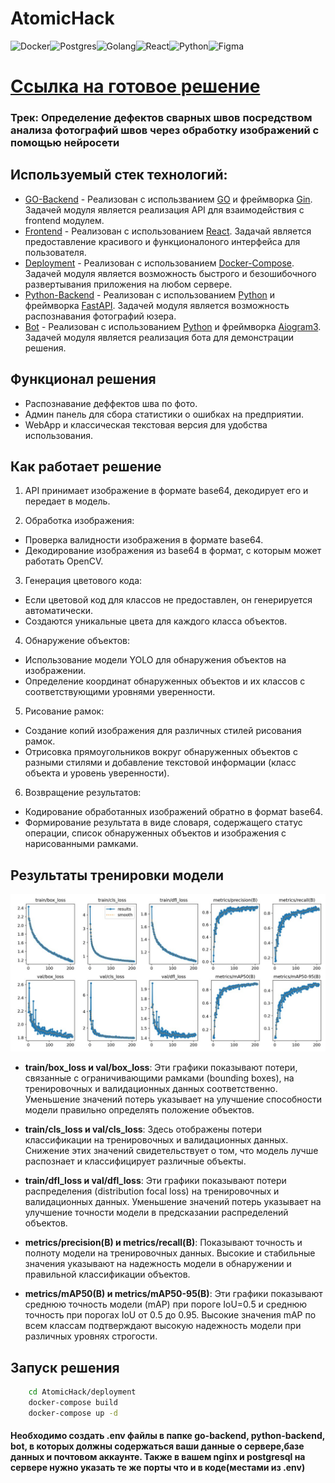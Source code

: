 # AtomicHack
![Docker](https://img.shields.io/badge/docker-%230db7ed.svg?style=for-the-badge&logo=docker&logoColor=white)![Postgres](https://img.shields.io/badge/postgres-%23316192.svg?style=for-the-badge&logo=postgresql&logoColor=white)![Golang](https://img.shields.io/badge/go-%23007ACC.svg?style=for-the-badge&logo=go&logoColor=white)![React](https://img.shields.io/badge/react-%2320232a.svg?style=for-the-badge&logo=react&logoColor=%2361DAFB)![Python](https://img.shields.io/badge/python-%23316192.svg?style=for-the-badge&logo=python&logoColor=yellow)![Figma](https://img.shields.io/badge/figma-%2320232a.svg?style=for-the-badge&logo=figma)



# [Ссылка на готовое решение](https://atomic.shmyaks.ru/)

### Трек: Определение дефектов сварных швов посредством анализа фотографий швов через обработку изображений с помощью нейросети

## Используемый стек технологий:
- [GO-Backend](https://github.com/ultraevs/AtomicHack/tree/main/go-backend) - Реализован с использванием [GO](https://go.dev/) и фреймворка [Gin](https://github.com/gin-gonic/gin). Задачей модуля является реализация API для взаимодействия с frontend модулем.
- [Frontend](https://github.com/ultraevs/AtomicHack/tree/main/front) - Реализован с использованием [React](https://ru.legacy.reactjs.org/). Задачай является предоставление красивого и функционалоного интерфейса для пользователя.
- [Deployment](https://github.com/ultraevs/AtomicHack/tree/main/deployment) - Реализован с использованием [Docker-Compose](https://www.docker.com/). Задачей модуля является возможность быстрого и безошибочного развертывания приложения на любом сервере.
- [Python-Backend](https://github.com/ultraevs/AtomicHack/tree/main/python-backend) - Реализован с использованием [Python](https://www.python.org/) и фреймворка [FastAPI](https://fastapi.tiangolo.com/). Задачей модуля является возможность распознавания фотографий юзера.
- [Bot](https://github.com/ultraevs/AtomicHack/tree/main/bot) - Реализован с использованием [Python](https://www.python.org/) и фреймворка [Aiogram3](https://docs.aiogram.dev/en/latest/). Задачей модуля является реализация бота для демонстрации решения.


## Функционал решения

- Распознавание деффектов шва по фото.
- Админ панель для сбора статистики о ошибках на предприятии.
- WebApp и классическая текстовая версия для удобства использования.

## Как работает решение

1. API принимает изображение в формате base64, декодирует его и передает в модель.

2. Обработка изображения:

 - Проверка валидности изображения в формате base64.
 - Декодирование изображения из base64 в формат, с которым может работать OpenCV.
   
3. Генерация цветового кода:

 - Если цветовой код для классов не предоставлен, он генерируется автоматически.
 - Создаются уникальные цвета для каждого класса объектов.
   
4. Обнаружение объектов:

 - Использование модели YOLO для обнаружения объектов на изображении.
 - Определение координат обнаруженных объектов и их классов с соответствующими уровнями уверенности.
   
5. Рисование рамок:

 - Создание копий изображения для различных стилей рисования рамок.
 - Отрисовка прямоугольников вокруг обнаруженных объектов с разными стилями и добавление текстовой информации (класс объекта и уровень уверенности).
   
6. Возвращение результатов:

 - Кодирование обработанных изображений обратно в формат base64.
 - Формирование результата в виде словаря, содержащего статус операции, список обнаруженных объектов и изображения с нарисованными рамками.

## Результаты тренировки модели
![График Модели ](images/photo_2024-06-15_21-58-02.jpg)

- **train/box_loss и val/box_loss**: Эти графики показывают потери, связанные с ограничивающими рамками (bounding boxes), на тренировочных и валидационных данных соответственно. Уменьшение значений потерь указывает на улучшение способности модели правильно определять положение объектов.

- **train/cls_loss и val/cls_loss**: Здесь отображены потери классификации на тренировочных и валидационных данных. Снижение этих значений свидетельствует о том, что модель лучше распознает и классифицирует различные объекты.

- **train/dfl_loss и val/dfl_loss**: Эти графики показывают потери распределения (distribution focal loss) на тренировочных и валидационных данных. Уменьшение значений потерь указывает на улучшение точности модели в предсказании распределений объектов.

- **metrics/precision(B) и metrics/recall(B)**: Показывают точность и полноту модели на тренировочных данных. Высокие и стабильные значения указывают на надежность модели в обнаружении и правильной классификации объектов.

- **metrics/mAP50(B) и metrics/mAP50-95(B)**: Эти графики показывают среднюю точность модели (mAP) при пороге IoU=0.5 и среднюю точность при порогах IoU от 0.5 до 0.95. Высокие значения mAP по всем классам подтверждают высокую надежность модели при различных уровнях строгости.

## Запуск решения
```sh
    cd AtomicHack/deployment
    docker-compose build
    docker-compose up -d
```
#### Необходимо создать .env файлы в папке go-backend, python-backend, bot, в которых должны содержаться ваши данные о сервере,базе данных и почтовом аккаунте. Также в вашем nginx и postgresql на сервере нужно указать те же порты что и в коде(местами из .env)

